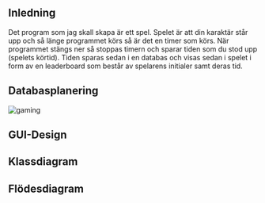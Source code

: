 ## Inledning
Det program som jag skall skapa är ett spel. Spelet är att din karaktär står upp och så länge programmet körs så är det en timer som körs. När programmet stängs ner så stoppas timern och sparar tiden som du stod upp (spelets körtid). Tiden sparas sedan i en databas och visas sedan i spelet i form av en leaderboard som består av spelarens initialer samt deras tid.

## Databasplanering
![gaming](https://user-images.githubusercontent.com/54669398/116057389-092e0380-a67f-11eb-98d1-c1a390933865.png)

## GUI-Design


## Klassdiagram


## Flödesdiagram

